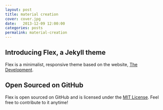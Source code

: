 ```yaml
---
layout: post
title: material creation
cover: cover.jpg
date:   2013-12-09 12:00:00
categories: posts
permalink: material-creation
---
```


## Introducing Flex, a Jekyll theme

Flex is a minimalist, responsive theme based on the website, [The Development](http://thedevelopment.co).

## Open Sourced on GitHub

Flex is open sourced on GitHub and is licensed under the [MIT License](http://opensource.org/licenses/MIT). Feel free to contribute to it anytime!
